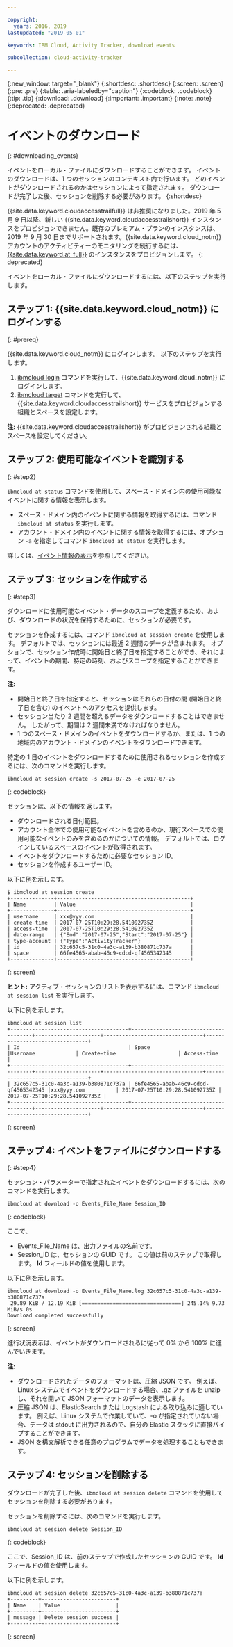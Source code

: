 ```yaml
---

copyright:
  years: 2016, 2019
lastupdated: "2019-05-01"

keywords: IBM Cloud, Activity Tracker, download events

subcollection: cloud-activity-tracker

---
```


{:new_window: target="_blank"}
{:shortdesc: .shortdesc}
{:screen: .screen}
{:pre: .pre}
{:table: .aria-labeledby="caption"}
{:codeblock: .codeblock}
{:tip: .tip}
{:download: .download}
{:important: .important}
{:note: .note}
{:deprecated: .deprecated}

# イベントのダウンロード
{: #downloading_events}

イベントをローカル・ファイルにダウンロードすることができます。 イベントのダウンロードは、1 つのセッションのコンテキスト内で行います。 どのイベントがダウンロードされるのかはセッションによって指定されます。 ダウンロードが完了した後、セッションを削除する必要があります。
{:shortdesc}

{{site.data.keyword.cloudaccesstrailfull}} は非推奨になりました。2019 年 5 月 9 日以降、新しい {{site.data.keyword.cloudaccesstrailshort}} インスタンスをプロビジョンできません。既存のプレミアム・プランのインスタンスは、2019 年 9 月 30 日までサポートされます。{{site.data.keyword.cloud_notm}} アカウントのアクティビティーのモニタリングを続行するには、[{{site.data.keyword.at_full}}](/docs/services/Activity-Tracker-with-LogDNA?topic=logdnaat-getting-started#getting-started) のインスタンスをプロビジョンします。
{: deprecated}


イベントをローカル・ファイルにダウンロードするには、以下のステップを実行します。

## ステップ 1: {{site.data.keyword.cloud_notm}} にログインする
{: #prereq}

{{site.data.keyword.cloud_notm}} にログインします。 以下のステップを実行します。

1. [ibmcloud login](/docs/cli/reference/ibmcloud?topic=cloud-cli-ibmcloud_cli#ibmcloud_login) コマンドを実行して、{{site.data.keyword.cloud_notm}} にログインします。
2. [ibmcloud target](/docs/cli/reference/ibmcloud?topic=cloud-cli-ibmcloud_cli#ibmcloud_target) コマンドを実行して、{{site.data.keyword.cloudaccesstrailshort}} サービスをプロビジョンする組織とスペースを設定します。

**注:** {{site.data.keyword.cloudaccesstrailshort}} がプロビジョンされる組織とスペースを設定してください。

## ステップ 2: 使用可能なイベントを識別する
{: #step2}

`ibmcloud at status` コマンドを使用して、スペース・ドメイン内の使用可能なイベントに関する情報を表示します。

* スペース・ドメイン内のイベントに関する情報を取得するには、コマンド `ibmcloud at status` を実行します。
* アカウント・ドメイン内のイベントに関する情報を取得するには、オプション `-a` を指定してコマンド `ibmcloud at status` を実行します。

詳しくは、[イベント情報の表示](/docs/services/cloud-activity-tracker/how-to?topic=cloud-activity-tracker-viewing_event_status#viewing_event_status)を参照してください。
  


## ステップ 3: セッションを作成する
{: #step3}

ダウンロードに使用可能なイベント・データのスコープを定義するため、および、ダウンロードの状況を保持するために、セッションが必要です。 

セッションを作成するには、コマンド `ibmcloud at session create` を使用します。 デフォルトでは、セッションには最近 2 週間のデータが含まれます。  オプションで、セッション作成時に開始日と終了日を指定することができ、それによって、イベントの期間、特定の時刻、およびスコープを指定することができます。 

**注:** 

* 開始日と終了日を指定すると、セッションはそれらの日付の間 (開始日と終了日を含む) のイベントへのアクセスを提供します。 
* セッション当たり 2 週間を超えるデータをダウンロードすることはできません。 したがって、期間は 2 週間未満でなければなりません。
* 1 つのスペース・ドメインのイベントをダウンロードするか、または、1 つの地域内のアカウント・ドメインのイベントをダウンロードできます。

特定の 1 日のイベントをダウンロードするために使用されるセッションを作成するには、次のコマンドを実行します。

```
ibmcloud at session create -s 2017-07-25 -e 2017-07-25
```
{: codeblock}

セッションは、以下の情報を返します。

* ダウンロードされる日付範囲。
* アカウント全体での使用可能なイベントを含めるのか、現行スペースでの使用可能なイベントのみを含めるのかについての情報。 デフォルトでは、ログインしているスペースのイベントが取得されます。
* イベントをダウンロードするために必要なセッション ID。
* セッションを作成するユーザー ID。

以下に例を示します。

```
$ ibmcloud at session create 
+--------------+-------------------------------------------+
| Name         | Value                                     |
+--------------+-------------------------------------------+
| username     | xxx@yyy.com                               |
| create-time  | 2017-07-25T10:29:28.541092735Z            |
| access-time  | 2017-07-25T10:29:28.541092735Z            |
| date-range   | {"End":"2017-07-25","Start":"2017-07-25"} |
| type-account | {"Type":"ActivityTracker"}                |
| id           | 32c657c5-31c0-4a3c-a139-b380871c737a      |
| space        | 66fe4565-abab-46c9-cdcd-qf4565342345      |
+--------------+-------------------------------------------+
```
{: screen}

**ヒント:** アクティブ・セッションのリストを表示するには、コマンド `ibmcloud at session list` を実行します。

以下に例を示します。

```
ibmcloud at session list
+--------------------------------------+--------------------------------------+---------------------+--------------------------------+--------------------------------+
| Id                                   | Space                                |Username             | Create-time                    | Access-time                    |
+--------------------------------------+--------------------------------------+---------------------+--------------------------------+--------------------------------+
| 32c657c5-31c0-4a3c-a139-b380871c737a | 66fe4565-abab-46c9-cdcd-qf4565342345 |xxx@yyy.com          | 2017-07-25T10:29:28.541092735Z | 2017-07-25T10:29:28.541092735Z |
+--------------------------------------+--------------------------------------+---------------------+--------------------------------+--------------------------------+
```
{: screen} 


## ステップ 4: イベントをファイルにダウンロードする
{: #step4}

セッション・パラメーターで指定されたイベントをダウンロードするには、次のコマンドを実行します。

```
ibmcloud at download -o Events_File_Name Session_ID
```
{: codeblock}

ここで、

* Events_File_Name は、出力ファイルの名前です。
* Session_ID は、セッションの GUID です。 この値は前のステップで取得します。 **Id** フィールドの値を使用します。

以下に例を示します。

```
ibmcloud at download -o Events_File_Name.log 32c657c5-31c0-4a3c-a139-b380871c737a
 29.89 KiB / 12.19 KiB [================================] 245.14% 9.73 MiB/s 0s
Download completed successfully
```
{: screen}

進行状況表示は、イベントがダウンロードされるに従って 0% から 100% に進んでいきます。

**注:** 

* ダウンロードされたデータのフォーマットは、圧縮 JSON です。 例えば、Linux システムでイベントをダウンロードする場合、.gz ファイルを unzip し、それを開いて JSON フォーマットのデータを表示します。 
* 圧縮 JSON は、ElasticSearch または Logstash による取り込みに適しています。 例えば、Linux システムで作業していて、-o が指定されていない場合、データは stdout に出力されるので、自分の Elastic スタックに直接パイプすることができます。
* JSON を構文解析できる任意のプログラムでデータを処理することもできます。 

## ステップ 4: セッションを削除する

ダウンロードが完了した後、`ibmcloud at session delete` コマンドを使用してセッションを削除する必要があります。 

セッションを削除するには、次のコマンドを実行します。

```
ibmcloud at session delete Session_ID
```
{: codeblock}

ここで、Session_ID は、前のステップで作成したセッションの GUID です。 **Id** フィールドの値を使用します。

以下に例を示します。

```
ibmcloud at session delete 32c657c5-31c0-4a3c-a139-b380871c737a
+---------+------------------------+
| Name    | Value                  |
+---------+------------------------+
| message | Delete session success |
+---------+------------------------+
```
{: screen}




